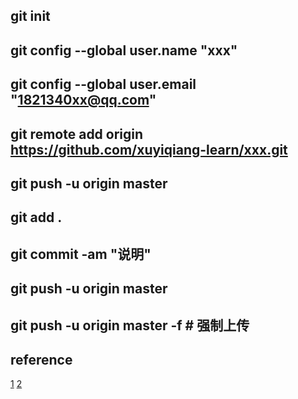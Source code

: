## git init
## git config --global user.name "xxx"
## git config --global user.email "1821340xx@qq.com"

## git remote add origin https://github.com/xuyiqiang-learn/xxx.git
## git push -u origin master

## git add . 
## git commit -am "说明"
## git push -u origin master
## git push -u origin master -f # 强制上传

## reference
[1](https://morvanzhou.github.io/tutorials/others/git/5-1-github/) 
[2](http://www.jianshu.com/p/8d26730386f3)
